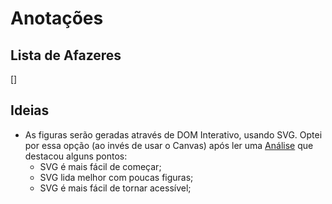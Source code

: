 # Anotações

## Lista de Afazeres
[]

## Ideias
- As figuras serão geradas através de DOM Interativo, usando SVG. Optei por essa opção (ao invés de usar o Canvas) após ler uma [Análise](https://css-tricks.com/when-to-use-svg-vs-when-to-use-canvas/) que destacou alguns pontos:
    - SVG é mais fácil de começar;
    - SVG lida melhor com poucas figuras;
    - SVG é mais fácil de tornar acessível;